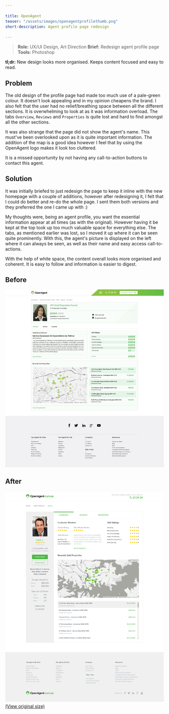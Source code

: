 ```yaml
---

title: OpenAgent
teaser: "/assets/images/openagentprofilethumb.png"
short-description: Agent profile page redesign

---
```


> **Role:** UX/UI Design, Art Direction
> **Brief:** Redesign agent profile page
> **Tools:** Photoshop

**tl;dr:** New design looks more organised. Keeps content focused and easy to read.

Problem
------------
The old design of the profile page had made too much use of a pale-green colour. It doesn't look appealing and in my opinion cheapens the brand. I also felt that the user had no relief/breathing space between all the different sections. It is overwhelming to look at as it was information overload. The tabs `Overview`, `Reviews` and `Properties` is quite lost and hard to find amongst all the other sections.

It was also strange that the page did not show the agent's name. This must've been overlooked upon as it is quite important information. The addition of the map is a good idea however I feel that by using the OpenAgent logo makes it look too cluttered.

It is a missed opportunity by not having any call-to-action buttons to contact this agent.


Solution
------------
It was initially briefed to just redesign the page to keep it inline with the new homepage with a couple of additions, however after redesigning it, I felt that I could do better and re-do the whole page. I sent them both versions and they preferred the one I came up with :)

My thoughts were, being an agent profile, you want the essential information appear at all times (as with the original). However having it be kept at the top took up too much valuable space for everything else. The tabs, as mentioned earlier was lost, so I moved it up where it can be seen quite prominently. With this, the agent's picture is displayed on the left where it can always be seen, as well as their name and easy access call-to-actions.

With the help of white space, the content overall looks more organised and coherent. It is easy to follow and information is easier to digest.


Before
---------

![OpenAgent Profile Overview Before](/assets/images/before-openagent-agentoverview.jpg "OpenAgent Profile Overview Before")


After
---------
![OpenAgent Profile Overview After](/assets/images/after-openagent-agentoverview.png "OpenAgent Profile Overview After")
[(View original size)](/assets/images/after-openagent-agentoverview.png)
